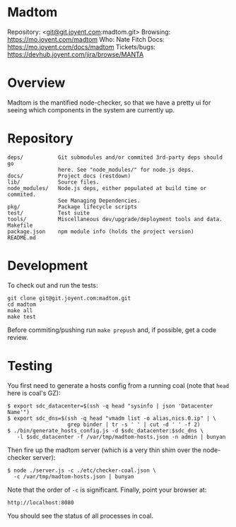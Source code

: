 <!--
    This Source Code Form is subject to the terms of the Mozilla Public
    License, v. 2.0. If a copy of the MPL was not distributed with this
    file, You can obtain one at http://mozilla.org/MPL/2.0/.
-->

<!--
    Copyright (c) 2014, Joyent, Inc.
-->

# Madtom

Repository: <git@git.joyent.com:madtom.git>
Browsing: <https://mo.joyent.com/madtom>
Who: Nate Fitch
Docs: <https://mo.joyent.com/docs/madtom>
Tickets/bugs: <https://devhub.joyent.com/jira/browse/MANTA>

# Overview

Madtom is the mantified node-checker, so that we have a pretty ui for seeing
which components in the system are currently up.

# Repository

    deps/           Git submodules and/or commited 3rd-party deps should go
                    here. See "node_modules/" for node.js deps.
    docs/           Project docs (restdown)
    lib/            Source files.
    node_modules/   Node.js deps, either populated at build time or commited.
                    See Managing Dependencies.
    pkg/            Package lifecycle scripts
    test/           Test suite
    tools/          Miscellaneous dev/upgrade/deployment tools and data.
    Makefile
    package.json    npm module info (holds the project version)
    README.md

# Development

To check out and run the tests:

    git clone git@git.joyent.com:madtom.git
    cd madtom
    make all
    make test

Before commiting/pushing run `make prepush` and, if possible, get a code
review.

# Testing

You first need to generate a hosts config from a running coal (note that `head`
here is coal's GZ):

    $ export sdc_datacenter=$(ssh -q head "sysinfo | json 'Datacenter Name'")
    $ export sdc_dns=$(ssh -q head "vmadm list -o alias,nics.0.ip" | \
                       grep binder | tr -s ' ' | cut -d ' ' -f 2)
    $ ./bin/generate_hosts_config.js -d $sdc_datacenter:$sdc_dns \
       -l $sdc_datacenter -f /var/tmp/madtom-hosts.json -n admin | bunyan

Then fire up the madtom server (which is a very thin shim over the node-checker
server):

    $ node ./server.js -c ./etc/checker-coal.json \
      -c /var/tmp/madtom-hosts.json | bunyan

Note that the order of `-c` is significant.  Finally, point your browser at:

    http://localhost:8080

You should see the status of all processes in coal.
